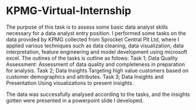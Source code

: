 # KPMG-Virtual-Internship
The purpose of this task is to assess some basic data analyst skills necessary for a data analyst entry position. I performed some tasks on the data provided by KPMG collected from Sprocket Central Plt Ltd, where I applied various techniques such as data cleaning, data visualization, data interpretation, feature engineering and model development using microsoft excel. The outines of the tasks is outline as folows: 
Task 1; Data Quality Assessment: Assessment of data quality and completeness in preparation for analysis. 
Task 2; Data Insights Targeting high value customers based on customer demographics and attributes. 
Task 3; Data Insights and Presentation Using visualizations to present insights.

The data was successfully analysed according to the tasks, and the insights gotten were presented in a powerpoint slide I developed.
